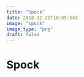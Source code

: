 ```yaml
---
title: "Spock"
date: 2018-12-21T18:55:54Z
image: "spock"
image_type: "png"
draft: false
---
```


# Spock
